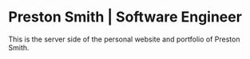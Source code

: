 ﻿# Preston Smith | Software Engineer

This is the server side of the personal website and portfolio of Preston Smith.


